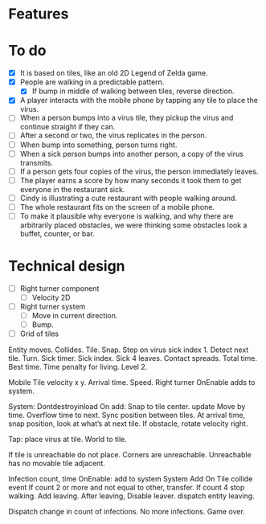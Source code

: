 # Features

# To do

- [x] It is based on tiles, like an old 2D Legend of Zelda game.
- [x] People are walking in a predictable pattern.
    - [x] If bump in middle of walking between tiles, reverse direction.
- [x] A player interacts with the mobile phone by tapping any tile to place the virus.
- [ ] When a person bumps into a virus tile, they pickup the virus and continue straight if they can.
- [ ] After a second or two, the virus replicates in the person.
- [ ] When bump into something, person turns right.
- [ ] When a sick person bumps into another person, a copy of the virus transmits.
- [ ] If a person gets four copies of the virus, the person immediately leaves.
- [ ] The player earns a score by how many seconds it took them to get everyone in the restaurant sick.
- [ ] Cindy is illustrating a cute restaurant with people walking around.
- [ ] The whole restaurant fits on the screen of a mobile phone.
- [ ] To make it plausible why everyone is walking, and why there are arbitrarily placed obstacles, we were thinking some obstacles look a buffet, counter, or bar.

# Technical design

- [ ] Right turner component
    - [ ] Velocity 2D
- [ ] Right turner system
    - [ ] Move in current direction.
    - [ ] Bump.
- [ ] Grid of tiles

Entity moves.
Collides.
Tile.
Snap.
Step on virus sick index 1.
Detect next tile.
Turn.
Sick timer.
Sick index.
Sick 4 leaves.
Contact spreads.
Total time.
Best time.
Time penalty for living.
Level 2.



Mobile Tile velocity x y.  Arrival time.  Speed.
Right turner
OnEnable adds to system.

System:
Dontdestroyinload
On add:  Snap to tile center.
update
Move by time.
Overflow time to next.
Sync position between tiles.
At arrival time, snap position, look at what’s at next tile.
If obstacle, rotate velocity right.

Tap:  place virus at tile.
World to tile.

If tile is unreachable do not place.  Corners are unreachable.
Unreachable has no movable tile adjacent.


Infection count, time
OnEnable:  add to system
System
Add On Tile collide event
If count 2 or more and not equal to other, transfer.
If count 4 stop walking.  Add leaving.
After leaving,
Disable leaver.
dispatch entity leaving.

Dispatch change in count of infections.
No more infections.  Game over.

